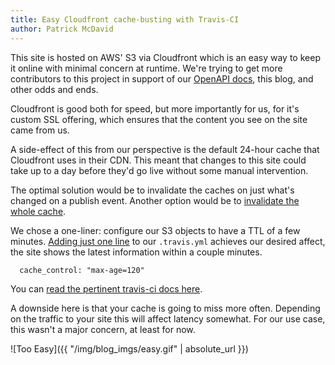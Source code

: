 ```yaml
---
title: Easy Cloudfront cache-busting with Travis-CI
author: Patrick McDavid
---
```


This site is hosted on AWS' S3 via Cloudfront which is an easy way to keep it online with minimal concern at runtime. We're trying to get more contributors to this project in support of our [OpenAPI docs](/api), this blog, and other odds and ends.

<!--more-->

Cloudfront is good both for speed, but more importantly for us, for it's custom SSL offering, which ensures that the content you see on the site came from us.

A side-effect of this from our perspective is the default 24-hour cache that Cloudfront uses in their CDN. This meant that changes to this site could take up to a day before they'd go live without some manual intervention.

The optimal solution would be to invalidate the caches on just what's changed on a publish event. Another option would be to [invalidate the whole cache](https://renzo.lucioni.xyz/s3-deployment-with-travis/).

We chose a one-liner: configure our S3 objects to have a TTL of a few minutes. [Adding just one line](https://github.com/bombbomb/developer.bombbomb.com/commit/0f6806032273b825e8f1beff57dc04a7f27317b9) to our `.travis.yml` achieves our desired affect, the site shows the latest information within a couple minutes.

```
  cache_control: "max-age=120"
```

You can [read the pertinent travis-ci docs here](https://docs.travis-ci.com/user/deployment/s3/#HTTP-cache-control).

A downside here is that your cache is going to miss more often. Depending on the traffic to your site this will affect latency somewhat. For our use case, this wasn't a major concern, at least for now.

![Too Easy]({{ "/img/blog_imgs/easy.gif" | absolute_url }})
